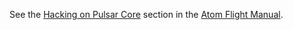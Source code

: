 See the [Hacking on Pulsar Core](https://flight-manual.atom.io/hacking-atom/sections/hacking-on-Pulsar-core/#platform-mac) section in the [Atom Flight Manual](https://flight-manual.atom.io).
